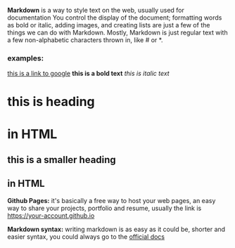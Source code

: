 **Markdown** is a way to style text on the web, usually used for documentation 
You control the display of the document; formatting words as bold or italic, adding images, and creating lists are just a few of the things we can do with Markdown. 
Mostly, Markdown is just regular text with a few non-alphabetic characters thrown in, like # or *.

### examples:
[this is a link to google](googe.com)
**this is a bold text**
*this is italic text*
# this is heading <h1> in HTML
## this is a smaller heading <h2> in HTML
  
  
 **Github Pages:**
  it's basically a free way to host your web pages, an easy way to share your projects, portfolio and resume, usually the link is  
  https://your-account.github.io
  
 
  **Markdown syntax:**
  writing markdown is as easy as it could be, shorter and easier syntax, you could always go to the [official docs](https://docs.github.com/en/github/writing-on-github/getting-started-with-writing-and-formatting-on-github/basic-writing-and-formatting-syntax)
  

